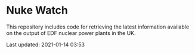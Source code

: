 # Nuke Watch

This repository includes code for retrieving the latest information available on the output of EDF nuclear power plants in the UK.

Last updated: 2021-01-14 03:53